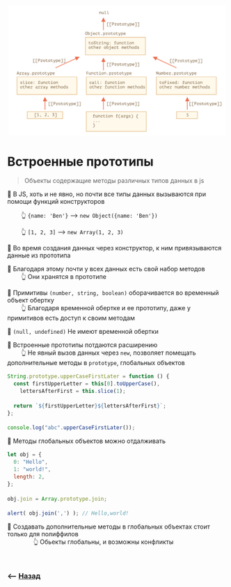 <p align="center" style="text-align:center">
      <img src="./img/illustration.png" alt="illustration" width="500"/>
</p>

# Встроенные прототипы
> Объекты содержащие методы различных типов данных в js

🎯 В JS, хоть и не явно, но почти все типы данных вызываются при помощи функций конструкторов

&emsp;&emsp; 👆 `{name: 'Ben'}` --> `new Object({name: 'Ben'})`    

&emsp;&emsp; 👆 `[1, 2, 3]` --> `new Array(1, 2, 3)`


🎯 Во время создания данных через конструктор, к ним привязываются данные из прототипа  

🎯 Благодаря этому почти у всех данных есть свой набор методов   
&emsp;&emsp; 👆 Они хранятся в прототипе

🔹 Примитивы `(number, string, boolean)` оборачивается во временный объект обертку        
&emsp;&emsp; 👆 Благодаря временной обертке и ее прототипу, даже у примитивов есть доступ к своим методам

🔹 `(null, undefined)` Не имеют временной обертки

🔹 Встроенные прототипы потдаются расширению  
&emsp;&emsp; 👆 Не явный вызов данных через `new`, позволяет помещать дополнительные методы в `prototype`, глобальных объектов
```javascript
String.prototype.upperCaseFirstLater = function () {
  const firstUpperLetter = this[0].toUpperCase(),
    lettersAfterFirst = this.slice(1);

  return `${firstUpperLetter}${lettersAfterFirst}`;
};

console.log("abc".upperCaseFirstLater());
```   

🔹 Методы глобальных объектов можно отдалживать
```javascript
let obj = {
  0: "Hello",
  1: "world!",
  length: 2,
};

obj.join = Array.prototype.join;

alert( obj.join(',') ); // Hello,world!
```

🛑 Создавать дополнительные методы в глобальных объектах стоит только для полиффилов  
&emsp;&emsp;&emsp;&emsp; 👆 Обьекты глобальны, и возможны конфликты

<br>

### ⟵ **<a href="../../readme.md">Назад</a>**   